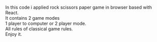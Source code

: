 In this code i applied rock scissors paper game in browser based with React.<br/>
It contains 2 game modes<br/>
1 player to computer or 2 player mode.<br/>
All rules of classical game rules.<br/>
Enjoy it.
